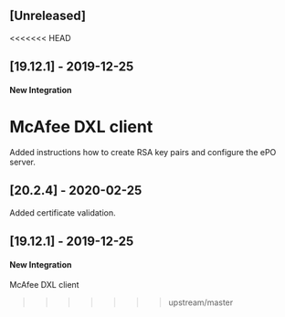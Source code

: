 ## [Unreleased]
<<<<<<< HEAD


## [19.12.1] - 2019-12-25
#### New Integration
McAfee DXL client
=======
Added instructions how to create RSA key pairs and configure the ePO server.

## [20.2.4] - 2020-02-25
Added certificate validation.

## [19.12.1] - 2019-12-25
#### New Integration
McAfee DXL client
>>>>>>> upstream/master
